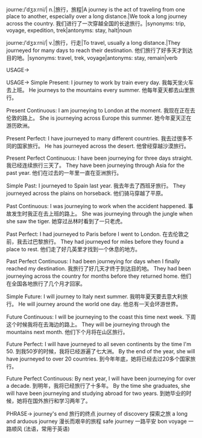 journe:/ˈdʒɜːrni/| n.|旅行，旅程|A journey is the act of traveling from one place to another, especially over a long distance.|We took a long journey across the country. 我们进行了一次穿越全国的长途旅行。|synonyms: trip, voyage, expedition, trek|antonyms: stay, halt|noun

journe:/ˈdʒɜːrni/| v.|旅行，行走|To travel, usually a long distance.|They journeyed for many days to reach their destination. 他们旅行了好多天才到达目的地。|synonyms: travel, trek, voyage|antonyms: stay, remain|verb


USAGE->

USAGE->
Simple Present:
I journey to work by train every day. 我每天坐火车去上班。
He journeys to the mountains every summer. 他每年夏天都去山里旅行。

Present Continuous:
I am journeying to London at the moment. 我现在正在去伦敦的路上。
She is journeying across Europe this summer.  她今年夏天正在游历欧洲。

Present Perfect:
I have journeyed to many different countries. 我去过很多不同的国家旅行。
He has journeyed across the desert. 他曾经穿越沙漠旅行。

Present Perfect Continuous:
I have been journeying for three days straight. 我已经连续旅行三天了。
They have been journeying through Asia for the past year. 他们在过去的一年里一直在亚洲旅行。

Simple Past:
I journeyed to Spain last year. 我去年去了西班牙旅行。
They journeyed across the plains on horseback. 他们骑马穿越了平原。

Past Continuous:
I was journeying to work when the accident happened. 事故发生时我正在去上班的路上。
She was journeying through the jungle when she saw the tiger.  她穿过丛林时看到了一只老虎。

Past Perfect:
I had journeyed to Paris before I went to London. 在去伦敦之前，我去过巴黎旅行。
They had journeyed for miles before they found a place to rest.  他们走了好几英里才找到一个休息的地方。

Past Perfect Continuous:
I had been journeying for days when I finally reached my destination. 我旅行了好几天才终于到达目的地。
They had been journeying across the country for months before they returned home. 他们在全国各地旅行了几个月才回家。

Simple Future:
I will journey to Italy next summer. 我明年夏天要去意大利旅行。
He will journey around the world one day. 他总有一天会环游世界。

Future Continuous:
I will be journeying to the coast this time next week. 下周这个时候我将在去海边的路上。
They will be journeying through the mountains next month.  他们下个月将在山区旅行。

Future Perfect:
I will have journeyed to all seven continents by the time I'm 50. 到我50岁的时候，我将已经游遍了七大洲。
By the end of the year, she will have journeyed to over 20 countries. 到今年年底，她将已经去过20多个国家旅行。

Future Perfect Continuous:
By next year, I will have been journeying for over a decade. 到明年，我将已经旅行了十多年。
By the time she graduates, she will have been journeying and studying abroad for two years. 到她毕业的时候，她将在国外旅行和学习两年了。


PHRASE->
journey's end 旅行的终点
journey of discovery  探索之旅
a long and arduous journey 漫长而艰辛的旅程
safe journey 一路平安
bon voyage  一路顺风 (法语，常用于英语)
